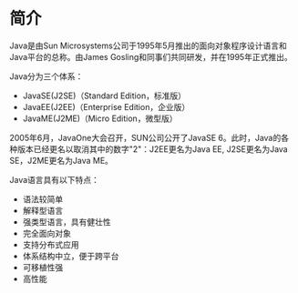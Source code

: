 # 简介
Java是由Sun Microsystems公司于1995年5月推出的面向对象程序设计语言和Java平台的总称。由James Gosling和同事们共同研发，并在1995年正式推出。

Java分为三个体系： 

- JavaSE(J2SE)（Standard Edition，标准版）
- JavaEE(J2EE)（Enterprise Edition，企业版）
- JavaME(J2ME)（Micro Edition，微型版）

2005年6月，JavaOne大会召开，SUN公司公开了JavaSE 6。此时，Java的各种版本已经更名以取消其中的数字"2"：J2EE更名为Java EE, J2SE更名为Java SE，J2ME更名为Java ME。

Java语言具有以下特点：

- 语法较简单
- 解释型语言
- 强类型语言，具有健壮性
- 完全面向对象
- 支持分布式应用
- 体系结构中立，便于跨平台
- 可移植性强
- 高性能
